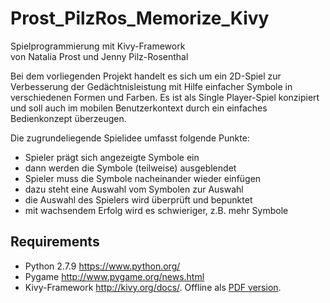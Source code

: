 Prost_PilzRos_Memorize_Kivy
====
Spielprogrammierung mit Kivy-Framework  <br />
von Natalia Prost und Jenny Pilz-Rosenthal

Bei dem vorliegenden Projekt handelt es sich um ein 2D-Spiel zur Verbesserung der Gedächtnisleistung mit Hilfe einfacher Symbole in verschiedenen Formen und Farben. Es ist als Single Player-Spiel konzipiert und soll auch im mobilen Benutzerkontext durch ein einfaches Bedienkonzept überzeugen.

Die zugrundeliegende Spielidee umfasst folgende Punkte:
-	Spieler prägt sich angezeigte Symbole ein
-	dann werden die Symbole (teilweise) ausgeblendet
-	Spieler muss die Symbole nacheinander wieder einfügen
-	dazu steht eine Auswahl vom Symbolen zur Auswahl
-	die Auswahl des Spielers wird überprüft und bepunktet
-	mit wachsendem Erfolg wird es schwieriger, z.B. mehr Symbole

Requirements
----------------------------------------
- Python 2.7.9 https://www.python.org/
- Pygame http://www.pygame.org/news.html
- Kivy-Framework http://kivy.org/docs/. Offline als [PDF version](http://kivy.org/docs/pdf/Kivy-latest.pdf).
